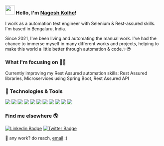 ### <img src="https://media.giphy.com/media/hvRJCLFzcasrR4ia7z/giphy.gif" width="30px"> Hello, I'm [Nagesh Kolhe](https://www.linkedin.com/in/nagesh-kolhe-05672b18a/)!

I work as a automation test engineer with Selenium & Rest-assured skills. I'm based in Bengaluru, India.

Since 2021, I've been living and automating the manual work. I've had the chance to immerse myself in many different works and projects, helping to make this world a little better through automation & code.✨😍

### What I'm focusing on 👨‍💻

Currently improving my Rest Assured automation skills: Rest Assured libraries, Microservices using Spring Boot, Rest Assured API <br />

### 🔧 Technologies & Tools

![](https://img.shields.io/badge/Java-ED8B00?style=for-the-badge&logo=java&logoColor=white)
![](https://img.shields.io/badge/Selenium-43B02A?style=for-the-badge&logo=Selenium&logoColor=white)
![](https://img.shields.io/badge/RestAssured-05CC47?style=for-the-badge&logo=restassured&logoColor=white)
![](https://img.shields.io/badge/Appium-330F63?style=for-the-badge&logo=appium&logoColor=white)
![](https://img.shields.io/badge/MySQL-00000F?style=for-the-badge&logo=mysql&logoColor=white)
![](https://img.shields.io/badge/MongoDB-4EA94B?style=for-the-badge&logo=mongodb&logoColor=white)
![](https://img.shields.io/badge/Postman-FF6C37?style=for-the-badge&logo=Postman&logoColor=white)
![](https://img.shields.io/badge/Jenkins-D24939?style=for-the-badge&logo=Jenkins&logoColor=white)
![](https://img.shields.io/badge/Browserstack-%23FF6600.svg?&style=for-the-badge&logo=Browserstack&logoColor=white)
![](https://img.shields.io/badge/Swagger-239120?style=for-the-badge&logo=Swagger&logoColor=white)
![](https://img.shields.io/badge/intellij-2F2625?style=for-the-badge&logo=intellij&logoColor=white)

### Find me elsewhere 🌎

[![Linkedin Badge](https://img.shields.io/badge/-LinkedIn-blue?style=flat-square&logo=Linkedin&logoColor=white&link=https://www.linkedin.com/in/nagesh-kolhe-05672b18a/)](https://www.linkedin.com/in/nagesh-kolhe-05672b18a/)  [![Twitter Badge](https://img.shields.io/badge/-Twitter-1ca0f1?style=flat-square&labelColor=1ca0f1&logo=twitter&logoColor=white&link=https://twitter.com/kolhenagesh2017)](https://twitter.com/kolhenagesh2017)

💼 any work? do reach, [email](mailto:kolhenagesh2017@gmail.com) :)
